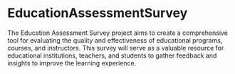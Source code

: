 # EducationAssessmentSurvey
The Education Assessment Survey project aims to create a comprehensive tool for evaluating the quality and effectiveness of educational programs, courses, and instructors. This survey will serve as a valuable resource for educational institutions, teachers, and students to gather feedback and insights to improve the learning experience.
